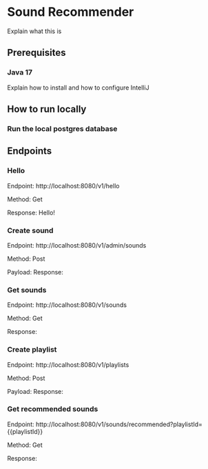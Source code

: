 # Sound Recommender

Explain what this is

## Prerequisites

### Java 17
Explain how to install and how to configure IntelliJ


## How to run locally

### Run the local postgres database


## Endpoints

### Hello
Endpoint: http://localhost:8080/v1/hello

Method: Get

Response: Hello!

### Create sound
Endpoint: http://localhost:8080/v1/admin/sounds

Method: Post

Payload:
Response:

### Get sounds
Endpoint: http://localhost:8080/v1/sounds

Method: Get

Response:

### Create playlist
Endpoint: http://localhost:8080/v1/playlists

Method: Post

Payload:
Response:

### Get recommended sounds
Endpoint: http://localhost:8080/v1/sounds/recommended?playlistId={{playlistId}}

Method: Get

Response:


